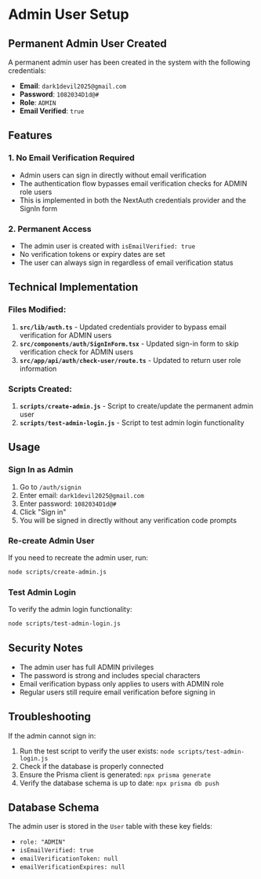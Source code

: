 # Admin User Setup

## Permanent Admin User Created

A permanent admin user has been created in the system with the following credentials:

- **Email**: `dark1devil2025@gmail.com`
- **Password**: `1082034D1d@#`
- **Role**: `ADMIN`
- **Email Verified**: `true`

## Features

### 1. No Email Verification Required
- Admin users can sign in directly without email verification
- The authentication flow bypasses email verification checks for ADMIN role users
- This is implemented in both the NextAuth credentials provider and the SignIn form

### 2. Permanent Access
- The admin user is created with `isEmailVerified: true`
- No verification tokens or expiry dates are set
- The user can always sign in regardless of email verification status

## Technical Implementation

### Files Modified:
1. **`src/lib/auth.ts`** - Updated credentials provider to bypass email verification for ADMIN users
2. **`src/components/auth/SignInForm.tsx`** - Updated sign-in form to skip verification check for ADMIN users  
3. **`src/app/api/auth/check-user/route.ts`** - Updated to return user role information

### Scripts Created:
1. **`scripts/create-admin.js`** - Script to create/update the permanent admin user
2. **`scripts/test-admin-login.js`** - Script to test admin login functionality

## Usage

### Sign In as Admin
1. Go to `/auth/signin`
2. Enter email: `dark1devil2025@gmail.com`
3. Enter password: `1082034D1d@#`
4. Click "Sign in"
5. You will be signed in directly without any verification code prompts

### Re-create Admin User
If you need to recreate the admin user, run:
```bash
node scripts/create-admin.js
```

### Test Admin Login
To verify the admin login functionality:
```bash
node scripts/test-admin-login.js
```

## Security Notes

- The admin user has full ADMIN privileges
- The password is strong and includes special characters
- Email verification bypass only applies to users with ADMIN role
- Regular users still require email verification before signing in

## Troubleshooting

If the admin cannot sign in:
1. Run the test script to verify the user exists: `node scripts/test-admin-login.js`
2. Check if the database is properly connected
3. Ensure the Prisma client is generated: `npx prisma generate`
4. Verify the database schema is up to date: `npx prisma db push`

## Database Schema

The admin user is stored in the `User` table with these key fields:
- `role: "ADMIN"`
- `isEmailVerified: true`
- `emailVerificationToken: null`
- `emailVerificationExpires: null`

